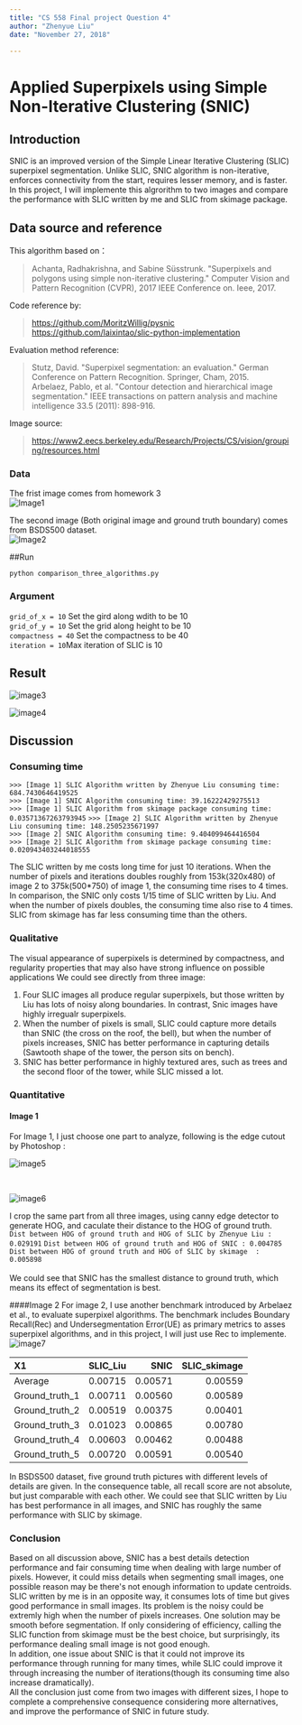 ```yaml
---
title: "CS 558 Final project Question 4"
author: "Zhenyue Liu"
date: "November 27, 2018"

---
```



# Applied Superpixels using Simple Non-Iterative Clustering (SNIC)
## Introduction
SNIC is an improved version of the Simple Linear Iterative Clustering (SLIC) superpixel segmentation. Unlike SLIC, SNIC algorithm is non-iterative, enforces connectivity from the start, requires lesser memory, and is faster. In this project, I will implemente this algrorithm to two images and compare the performance with SLIC written by me and SLIC from skimage package.

## Data source and reference
This algorithm based on：   
> Achanta, Radhakrishna, and Sabine Süsstrunk. "Superpixels and polygons using simple non-iterative clustering." Computer Vision and Pattern Recognition (CVPR), 2017 IEEE Conference on. Ieee, 2017.

Code reference by:  
>https://github.com/MoritzWillig/pysnic   
>https://github.com/laixintao/slic-python-implementation  

Evaluation method reference:  
> Stutz, David. "Superpixel segmentation: an evaluation." German Conference on Pattern Recognition. Springer, Cham, 2015.    
> Arbelaez, Pablo, et al. "Contour detection and hierarchical image segmentation." IEEE transactions on pattern analysis and machine intelligence 33.5 (2011): 898-916.

Image source:  
>https://www2.eecs.berkeley.edu/Research/Projects/CS/vision/grouping/resources.html

### Data

The frist image comes from homework 3  
![Image1](https://github.com/lzysh9506/Computer-Vision/raw/master/Final4/wt_slic.png)   


The second image (Both original image and ground truth boundary) comes from BSDS500 dataset.   
![Image2](https://github.com/lzysh9506/Computer-Vision/raw/master/Final4/118035.jpg) 

##Run

`python comparison_three_algorithms.py`  

### Argument

`grid_of_x = 10` Set the gird along wdith to be 10   
`grid_of_y = 10` Set the grid along height to be 10   
`compactness = 40` Set the compactness to be 40   
`iteration = 10`Max iteration of SLIC is 10

## Result

![image3](https://github.com/lzysh9506/Computer-Vision/raw/master/Final4/all_seg_0.png)    


![image4](https://github.com/lzysh9506/Computer-Vision/raw/master/Final4/all_seg_1.png)   


## Discussion

### Consuming time

`>>> [Image 1] SLIC Algorithm written by Zhenyue Liu consuming time: 684.7430646419525`  
`>>> [Image 1] SNIC Algorithm consuming time: 39.16222429275513`  
`>>> [Image 1] SLIC Algorithm from skimage package consuming time: 0.03571367263793945`
`>>> [Image 2] SLIC Algorithm written by Zhenyue Liu consuming time: 148.2505235671997`  
`>>> [Image 2] SNIC Algorithm consuming time: 9.404099464416504`  
`>>> [Image 2] SLIC Algorithm from skimage package consuming time: 0.020943403244018555`

The SLIC written by me costs long time for just 10 iterations. When the number of pixels and iterations doubles roughly from 153k(320x480) of image 2 to 375k(500*750) of image 1, the consuming time rises to 4 times.  
In comparison, the SNIC only costs 1/15 time of SLIC written by Liu. And when the number of pixels doubles, the consuming time also rise to 4 times.
SLIC from skimage has far less consuming time than the others.

### Qualitative
The visual appearance of superpixels is determined by compactness, and regularity properties that may also have strong influence on possible applications
We could see directly from three image:  
1. Four SLIC images all produce regular superpixels, but those written by Liu has lots of noisy along boundaries. In contrast, Snic images have highly irregualr superpixels.  
2. When the number of pixels is small, SLIC could capture more details than SNIC (the cross on the roof, the bell), but when the number of pixels increases, SNIC has better performance in capturing details (Sawtooth shape of the tower, the person sits on bench).   
3. SNIC has better performance in highly textured ares, such as trees and the second floor of the tower, while SLIC missed a lot.

### Quantitative
#### Image 1
For Image 1, I just choose one part to analyze, following is the edge cutout by Photoshop :
<br>

![image5](https://github.com/lzysh9506/Computer-Vision/raw/master/Final4/edge_truth0.png)   
 
<br>
 
![image6](https://github.com/lzysh9506/Computer-Vision/raw/master/Final4/all_HOG.png)

I crop the same part from all three images, using canny edge detector to generate HOG, and caculate their distance to the HOG of ground truth.  
`Dist between HOG of ground truth and HOG of SLIC by Zhenyue Liu : 0.029191`
`Dist between HOG of ground truth and HOG of SNIC : 0.004785`
`Dist between HOG of ground truth and HOG of SLIC by skimage  : 0.005898`  
<br>
We could see that SNIC has the smallest distance to ground truth, which means its effect of segmentation is best.

####Image 2
For image 2, I use another benchmark introduced by Arbelaez et al., to evaluate superpixel algorithms. The benchmark includes Boundary Recall(Rec) and Undersegmentation Error(UE) as primary metrics to asses superpixel algorithms, and in this project, I will just use Rec to implemente.
![image7](https://github.com/lzysh9506/Computer-Vision/raw/master/Final4/all_gt.png)  

|X1             | SLIC_Liu|    SNIC| SLIC_skimage|
|:--------------|--------:|-------:|------------:|
|Average        |  0.00715| 0.00571|      0.00559|
|Ground_truth_1 |  0.00711| 0.00560|      0.00589|
|Ground_truth_2 |  0.00519| 0.00375|      0.00401|
|Ground_truth_3 |  0.01023| 0.00865|      0.00780|
|Ground_truth_4 |  0.00603| 0.00462|      0.00488|
|Ground_truth_5 |  0.00720| 0.00591|      0.00540|  

In BSDS500 dataset, five ground truth pictures with different levels of details are given. In the consequence table, all recall score are not absolute, but just comparable with each other. We could see that SLIC written by Liu has best performance in all images, and SNIC has roughly the same performance with SLIC by skimage. 

### Conclusion
Based on all discussion above, SNIC has a best details detection performance and fair consuming time when dealing with large number of pixels. However, it could miss details when segmenting small images, one possible reason may be there's not enough information to update centroids. SLIC written by me is in an opposite way, it consumes lots of time but gives good performance in small images. Its problem is the noisy could be extremly high when the number of pixels increases. One solution may be smooth before segmentation. If only considering of efficiency, calling the SLIC function from skimage must be the best choice, but surprisingly, its performance dealing small image is not good enough.     
In addition, one issue about SNIC is that it could not improve its performance through running for many times, while SLIC could improve it through increasing the number of iterations(though its consuming time also increase dramatically).  
All the conclusion just come from two images with different sizes, I hope to complete a comprehensive consequence considering more alternatives, and improve the performance of SNIC in future study.
